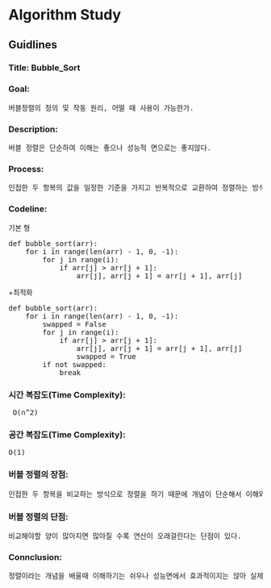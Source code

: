 # Algorithm Study

## Guidlines

### Title: Bubble_Sort
### Goal: 
<pre>
버블정렬의 정의 및 작동 원리, 어떨 때 사용이 가능한가.
</pre>
### Description: 
<pre>
버블 정렬은 단순하여 이해는 좋으나 성능적 면으로는 좋지않다.
</pre>
### Process: 
<pre>
인접한 두 항복의 값을 일정한 기준을 가지고 반복적으로 교환하여 정렬하는 방식
</pre>
### Codeline: 
기본 형
<pre>
def bubble_sort(arr):
    for i in range(len(arr) - 1, 0, -1):
        for j in range(i):
            if arr[j] > arr[j + 1]:
                arr[j], arr[j + 1] = arr[j + 1], arr[j]
</pre>

+최적화 
<pre>
def bubble_sort(arr):
    for i in range(len(arr) - 1, 0, -1):
        swapped = False
        for j in range(i):
            if arr[j] > arr[j + 1]:
                arr[j], arr[j + 1] = arr[j + 1], arr[j]
                swapped = True
        if not swapped:
            break
</pre>

### 시간 복잡도(Time Complexity):
<pre>
 O(n^2)
</pre>

### 공간 복잡도(Time Complexity): 
<pre>
O(1)
</pre>

### 버블 정렬의 장점: 
<pre>
인접한 두 항복을 비교하는 방식으로 정렬을 하기 때문에 개념이 단순해서 이해와 프로그래밍 하기 편하다.
</pre>
### 버블 정렬의 단점:
<pre>
비교해야할 양이 많아지면 많아질 수록 연산이 오래걸린다는 단점이 있다.
</pre>

### Connclusion: 
<pre>
정렬이라는 개념을 배울때 이해하기는 쉬우나 성능면에서 효과적이지는 않아 실제로 사용이 되지는 않다. 교육에 조금 더 초점이 맞춰진 개념이다.
</pre>